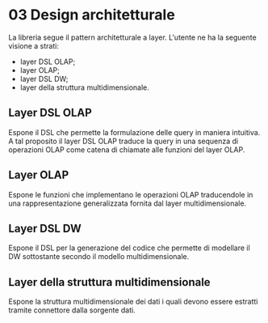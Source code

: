 # 03 Design architetturale

La libreria segue il pattern architetturale a layer. L'utente ne ha la seguente visione a strati:
- layer DSL OLAP;
- layer OLAP;
- layer DSL DW;
- layer della struttura multidimensionale.

## Layer DSL OLAP

Espone il DSL che permette la formulazione delle query in maniera intuitiva.
A tal proposito il layer DSL OLAP traduce la query in una sequenza di operazioni OLAP come catena di chiamate alle funzioni del layer OLAP.

## Layer OLAP

Espone le funzioni che implementano le operazioni OLAP traducendole in una rappresentazione generalizzata fornita dal layer multidimensionale.

## Layer DSL DW

Espone il DSL per la generazione del codice che permette di modellare il DW sottostante secondo il modello multidimensionale.

## Layer della struttura multidimensionale

Espone la struttura multidimensionale dei dati i quali devono essere estratti tramite connettore dalla sorgente dati.
